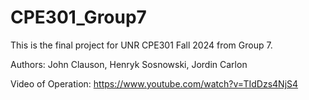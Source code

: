 # CPE301_Group7
This is the final project for UNR CPE301 Fall 2024 from Group 7.

Authors: John Clauson, Henryk Sosnowski, Jordin Carlon

Video of Operation:
https://www.youtube.com/watch?v=TIdDzs4NjS4

